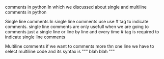 comments in python
In which we discussed about single and multiline comments in python

Single line comments
In single line comments use use # tag to indicate comments. single line comments are only usefull when we are going to comments just a single line or line by line and every time # tag is required to indicate single line comments

Multiline comments
if we want to comments more thn one line we have to select multiline code and its syntax is """ blah blah """
